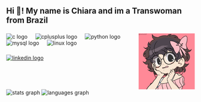 <h2 align="left">Hi 👋! My name is Chiara and im a Transwoman from Brazil</h2>

###

<img align="right" height="150" src="Github-chichi.gif"  />

###

<div align="left">
  <img src="https://cdn.jsdelivr.net/gh/devicons/devicon/icons/c/c-original.svg" height="39" alt="c logo"  />
  <img width="13" />
  <img src="https://img.shields.io/badge/C++-00599C?logo=cplusplus&logoColor=white&style=for-the-badge" height="39" alt="cplusplus logo"  />
  <img width="13" />
  <img src="https://img.shields.io/badge/Python-3776AB?logo=python&logoColor=white&style=for-the-badge" height="39" alt="python logo"  />
  <img width="13" />
  <img src="https://img.shields.io/badge/MySQL-4479A1?logo=mysql&logoColor=white&style=for-the-badge" height="39" alt="mysql logo"  />
  <img width="13" />
  <img src="https://img.shields.io/badge/Linux-FCC624?logo=linux&logoColor=black&style=for-the-badge" height="39" alt="linux logo"  />
</div>

###

<div align="left">
  <a href="https://www.linkedin.com/in/chiaryarra/" target="_blank">
    <img src="https://img.shields.io/static/v1?message=LinkedIn&logo=linkedin&label=&color=0077B5&logoColor=white&labelColor=&style=for-the-badge" height="35" alt="linkedin logo"  />
  </a>
</div>

###

<br clear="both">

<div align="left">
  <img src="https://github-readme-stats.vercel.app/api?username=Chiaryarra&hide_title=false&hide_rank=false&show_icons=true&include_all_commits=true&count_private=true&disable_animations=false&theme=dracula&locale=en&hide_border=false&order=1" height="150" alt="stats graph"  />
  <img src="https://github-readme-stats.vercel.app/api/top-langs?username=Chiaryarra&locale=en&hide_title=false&layout=compact&card_width=320&langs_count=5&theme=dracula&hide_border=false&order=2" height="150" alt="languages graph"  />
</div>

###
